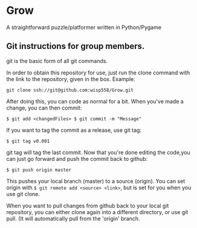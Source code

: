 Grow
=====

A straightforward puzzle/platformer written in Python/Pygame 

Git instructions for group members.
-----------------------------------

git <command> <arguments>  is the basic form of all git commands.

In order to obtain this repository for use, just run the clone command with the link to the repository, given in the box. Example:

`git clone ssh://git@github.com:wisp558/Grow.git`

After doing this, you can code as normal for a bit. When you've made a change, you can then commit: 

`$ git add <changedFiles>
$ git commit -m "Message"`

If you want to tag the commit as a release, use git tag:

`$ git tag v0.001`

git tag will tag the last commit. Now that you're done editing the code,you can just go forward and push the commit back to github:

`$ git push origin master`

This pushes your local branch (master)  to a source (origin). You can set origin with `$ git remote add <source> <link>`, but is set for you when you use git clone.

When you want to pull changes from github back to your local git repository, you can either clone again into a different directory, or use git pull. (It will automatically pull from the 'origin' branch.
